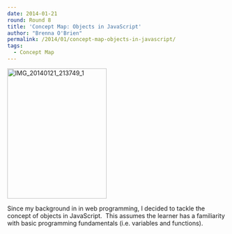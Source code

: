 ```yaml
---
date: 2014-01-21
round: Round 8
title: 'Concept Map: Objects in JavaScript'
author: "Brenna O'Brien"
permalink: /2014/01/concept-map-objects-in-javascript/
tags:
  - Concept Map
---
```

[<img class="alignnone size-medium wp-image-5554" alt="IMG_20140121_213749_1" src="/software-carpentry-training-website/uploads/2014/01/IMG_20140121_213749_1-228x300.jpg" width="228" height="300" />][1]

Since my background in in web programming, I decided to tackle the concept of objects in JavaScript.  This assumes the learner has a familiarity with basic programming fundamentals (i.e. variables and functions).

 [1]: /software-carpentry-training-website/uploads/2014/01/IMG_20140121_213749_1.jpg
